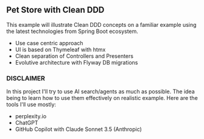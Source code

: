 Pet Store with Clean DDD
---

This example will illustrate Clean DDD concepts on a familiar example using the latest technologies from Spring Boot
ecosystem.

- Use case centric approach
- UI is based on Thymeleaf with htmx
- Clean separation of Controllers and Presenters
- Evolutive architecture with Flyway DB migrations

### DISCLAIMER

In this project I'll try to use AI search/agents as much as possible. The idea being to learn how to use them
effectively on realistic example. Here are the tools I'll use mostly:

- perplexity.io
- ChatGPT
- GitHub Copilot with Claude Sonnet 3.5 (Anthropic)
